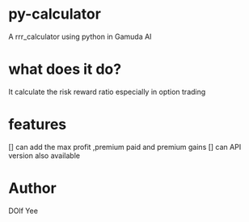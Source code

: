 # py-calculator
A rrr_calculator using python in Gamuda AI

# what does it do?
It calculate the risk reward ratio especially in option trading

# features
[] can add the max profit ,premium paid and premium gains
[] can API version also available

# Author
DOlf Yee